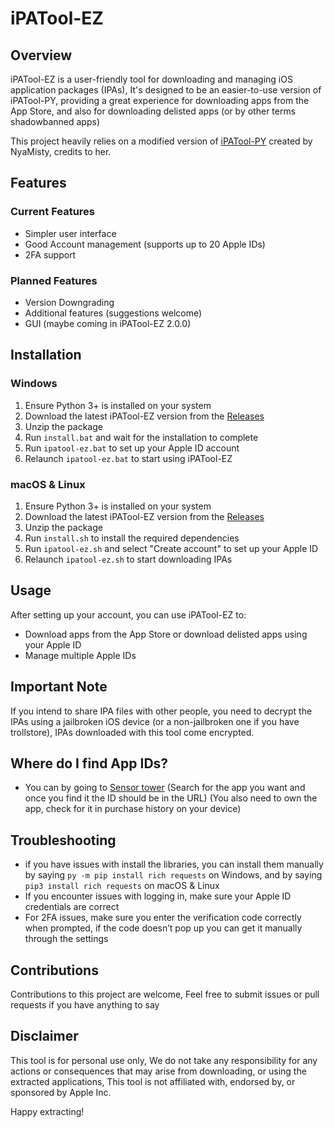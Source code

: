 # iPATool-EZ

## Overview
iPATool-EZ is a user-friendly tool for downloading and managing iOS application packages (IPAs), It's designed to be an easier-to-use version of iPATool-PY, providing a great experience for downloading apps from the App Store, and also for downloading delisted apps (or by other terms shadowbanned apps)

This project heavily relies on a modified version of [iPATool-PY](https://github.com/NyaMisty/ipatool-py) created by NyaMisty, credits to her.

## Features

### Current Features
- Simpler user interface
- Good Account management (supports up to 20 Apple IDs)
- 2FA support

### Planned Features
- Version Downgrading
- Additional features (suggestions welcome)
- GUI (maybe coming in iPATool-EZ 2.0.0)

## Installation

### Windows
1. Ensure Python 3+ is installed on your system
2. Download the latest iPATool-EZ version from the [Releases](https://github.com/1Emilis1/iPATool-EZ/releases)
3. Unzip the package
4. Run `install.bat` and wait for the installation to complete
5. Run `ipatool-ez.bat` to set up your Apple ID account
6. Relaunch `ipatool-ez.bat` to start using iPATool-EZ

### macOS & Linux
1. Ensure Python 3+ is installed on your system
2. Download the latest iPATool-EZ version from the [Releases](https://github.com/1Emilis1/iPATool-EZ/releases)
3. Unzip the package
4. Run `install.sh` to install the required dependencies
5. Run `ipatool-ez.sh` and select "Create account" to set up your Apple ID
6. Relaunch `ipatool-ez.sh` to start downloading IPAs

## Usage
After setting up your account, you can use iPATool-EZ to:
- Download apps from the App Store or download delisted apps using your Apple ID
- Manage multiple Apple IDs

## Important Note
If you intend to share IPA files with other people, you need to decrypt the IPAs using a jailbroken iOS device (or a non-jailbroken one if you have trollstore), IPAs downloaded with this tool come encrypted.

## Where do I find App IDs?
- You can by going to [Sensor tower](https://app.sensortower.com/) (Search for the app you want and once you find it the ID should be in the URL) (You also need to own the app, check for it in purchase history on your device)

## Troubleshooting
- if you have issues with install the libraries, you can install them manually by saying `py -m pip install rich requests` on Windows, and by saying `pip3 install rich requests` on macOS & Linux
- If you encounter issues with logging in, make sure your Apple ID credentials are correct
- For 2FA issues, make sure you enter the verification code correctly when prompted, if the code doesn’t pop up you can get it manually through the settings

## Contributions
Contributions to this project are welcome, Feel free to submit issues or pull requests if you have anything to say

## Disclaimer
This tool is for personal use only, We do not take any responsibility for any actions or consequences that may arise from downloading, or using the extracted applications, This tool is not affiliated with, endorsed by, or sponsored by Apple Inc.

Happy extracting!
